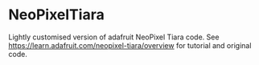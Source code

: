 # NeoPixelTiara
Lightly customised version of adafruit NeoPixel Tiara code. See https://learn.adafruit.com/neopixel-tiara/overview for tutorial and original code.
